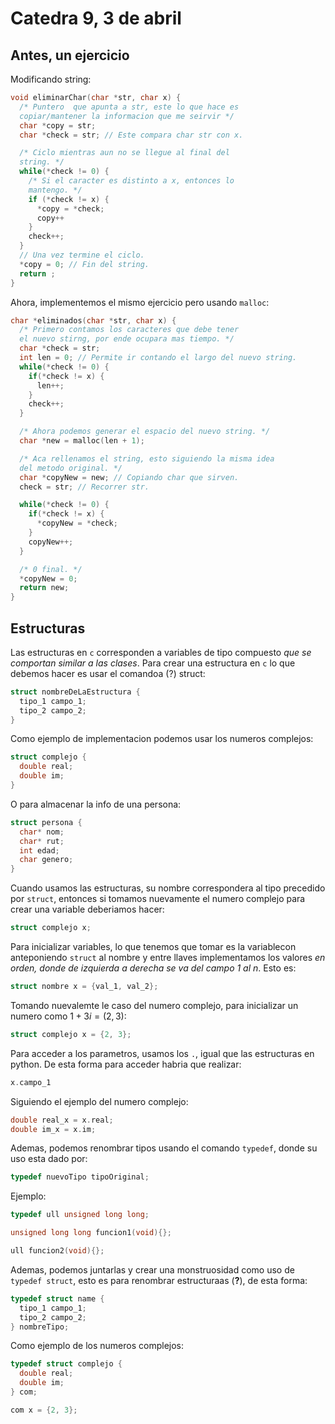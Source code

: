 # Catedra 9, 3 de abril

## Antes, un ejercicio

Modificando string:

``` c
void eliminarChar(char *str, char x) {
  /* Puntero  que apunta a str, este lo que hace es 
  copiar/mantener la informacion que me seirvir */
  char *copy = str;
  char *check = str; // Este compara char str con x.

  /* Ciclo mientras aun no se llegue al final del 
  string. */
  while(*check != 0) {
    /* Si el caracter es distinto a x, entonces lo 
    mantengo. */
    if (*check != x) {
      *copy = *check;
      copy++
    }
    check++;
  }
  // Una vez termine el ciclo.
  *copy = 0; // Fin del string.
  return ;
}

```

Ahora, implementemos el mismo ejercicio pero usando `malloc`:

``` c
char *eliminados(char *str, char x) {
  /* Primero contamos los caracteres que debe tener 
  el nuevo stirng, por ende ocupara mas tiempo. */
  char *check = str;
  int len = 0; // Permite ir contando el largo del nuevo string.
  while(*check != 0) {
    if(*check != x) {
      len++;
    }
    check++;
  }

  /* Ahora podemos generar el espacio del nuevo string. */
  char *new = malloc(len + 1);

  /* Aca rellenamos el string, esto siguiendo la misma idea 
  del metodo original. */
  char *copyNew = new; // Copiando char que sirven.
  check = str; // Recorrer str.

  while(*check != 0) {
    if(*check != x) {
      *copyNew = *check;
    }
    copyNew++;
  }

  /* 0 final. */
  *copyNew = 0;
  return new;
}
```

## Estructuras

Las estructuras en `c` corresponden a variables de tipo compuesto *que se comportan similar a las clases*. Para crear una estructura en `c` lo que debemos hacer es usar el comandoa (?) struct:

``` c
struct nombreDeLaEstructura {
  tipo_1 campo_1;
  tipo_2 campo_2;
}
```

Como ejemplo de implementacion podemos usar los numeros complejos:

``` c
struct complejo {
  double real;
  double im;
}
```

O para almacenar la info de una persona:

``` c
struct persona {
  char* nom;
  char* rut;
  int edad;
  char genero;
}
```

Cuando usamos las estructuras, su nombre correspondera al tipo precedido por `struct`, entonces si tomamos nuevamente el numero complejo para crear una variable deberiamos hacer:

``` c
struct complejo x;
```

Para inicializar variables, lo que tenemos que tomar es la variablecon anteponiendo `struct` al nombre y entre llaves implementamos los valores *en orden, donde de izquierda a derecha se va del campo 1 al n*. Esto es:

``` c
struct nombre x = {val_1, val_2};
```

Tomando nuevalemte le caso del numero complejo, para inicializar un numero como $1 + 3i = (2,3)$:

``` c
struct complejo x = {2, 3};
```

Para acceder a los parametros, usamos los `.`, igual que las estructuras en python. De esta forma para acceder habria que realizar:

``` c
x.campo_1 
```

Siguiendo el ejemplo del numero complejo:

``` c
double real_x = x.real;
double im_x = x.im;
```

Ademas, podemos renombrar tipos usando el comando  `typedef`, donde su uso esta dado por:

``` c
typedef nuevoTipo tipoOriginal;
```

Ejemplo:

``` c
typedef ull unsigned long long;

unsigned long long funcion1(void){};

ull funcion2(void){};
```

Ademas, podemos juntarlas y crear una monstruosidad como uso de `typedef struct`, esto es para renombrar estructuraas (**?**), de esta forma:

``` c
typedef struct name {
  tipo_1 campo_1;
  tipo_2 campo_2;
} nombreTipo;
```

Como ejemplo de los numeros complejos:

``` c
typedef struct complejo {
  double real;
  double im;
} com;

com x = {2, 3};
```
